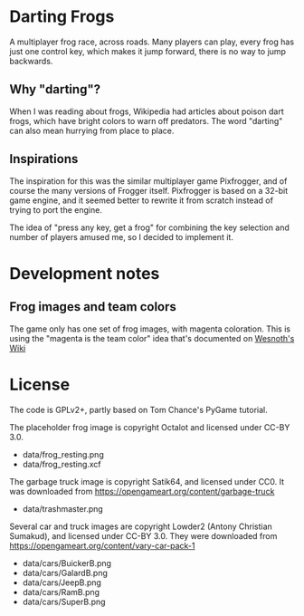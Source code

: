 Darting Frogs
=============

A multiplayer frog race, across roads.  Many players can play, every frog has
just one control key, which makes it jump forward, there is no way to jump
backwards.

Why "darting"?
--------------

When I was reading about frogs, Wikipedia had articles about poison dart frogs,
which have bright colors to warn off predators.  The word "darting" can also
mean hurrying from place to place.

Inspirations
------------

The inspiration for this was the similar multiplayer game Pixfrogger, and of
course the many versions of Frogger itself.  Pixfrogger is based on a 32-bit
game engine, and it seemed better to rewrite it from scratch instead of trying
to port the engine.

The idea of "press any key, get a frog" for combining the key selection and
number of players amused me, so I decided to implement it.

Development notes
=================

Frog images and team colors
---------------------------

The game only has one set of frog images, with magenta coloration. This is
using the "magenta is the team color" idea that's documented on
[Wesnoth's Wiki](https://wiki.wesnoth.org/Team_Color_Shifting)

License
=======

The code is GPLv2+, partly based on Tom Chance's PyGame tutorial.

The placeholder frog image is copyright Octalot and licensed under CC-BY 3.0.

* data/frog\_resting.png
* data/frog\_resting.xcf

The garbage truck image is copyright Satik64, and licensed under CC0. It was
downloaded from
https://opengameart.org/content/garbage-truck

* data/trashmaster.png

Several car and truck images are copyright Lowder2 (Antony Christian Sumakud),
and licensed under CC-BY 3.0. They were downloaded from
https://opengameart.org/content/vary-car-pack-1

* data/cars/BuickerB.png
* data/cars/GalardB.png
* data/cars/JeepB.png
* data/cars/RamB.png
* data/cars/SuperB.png
